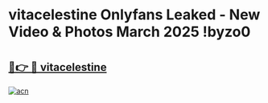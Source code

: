 # vitacelestine Onlyfans Leaked - New Video & Photos March 2025 !byzo0

# <h2><a href="https://yte29d.iuczelnia.edu.pl?title=vitacelestine&ref=byzo0">🔗👉 🔴 vitacelestine</a></h2>

[![acn](https://github.com/user-attachments/assets/0f9c940e-d8b0-45ae-aac7-cd30a18b3e1c)](https://yte29d.iuczelnia.edu.pl?title=vitacelestine&ref=byzo0)

